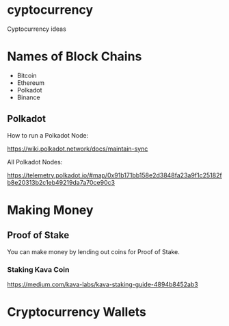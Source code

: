 # cyptocurrency

Cyptocurrency ideas

# Names of Block Chains

* Bitcoin
* Ethereum
* Polkadot
* Binance

## Polkadot

How to run a Polkadot Node:

https://wiki.polkadot.network/docs/maintain-sync

All Polkadot Nodes:

https://telemetry.polkadot.io/#map/0x91b171bb158e2d3848fa23a9f1c25182fb8e20313b2c1eb49219da7a70ce90c3


# Making Money

## Proof of Stake

You can make money by lending out coins for Proof of Stake.

### Staking Kava Coin

https://medium.com/kava-labs/kava-staking-guide-4894b8452ab3

# Cryptocurrency Wallets


